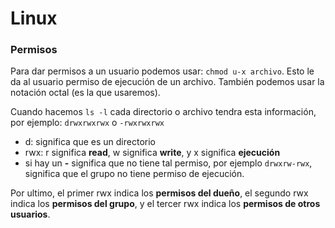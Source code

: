 # Linux

### Permisos

Para dar permisos a un usuario podemos usar: `chmod u-x archivo`. Esto le da al usuario permiso de ejecución de un archivo. También podemos usar la notación octal (es la que usaremos).

Cuando hacemos `ls -l` cada directorio o archivo tendra esta información, por ejemplo: `drwxrwxrwx` o `-rwxrwxrwx`

- d: significa que es un directorio
- rwx: r significa **read**, w significa **write**, y x significa **ejecución**
- si hay un **-** significa que no tiene tal permiso, por ejemplo `drwxrw-rwx`, significa que el grupo no tiene permiso de ejecución.

Por ultimo, el primer rwx indica los **permisos del dueño**, el segundo rwx indica los **permisos del grupo**, y el tercer rwx indica los **permisos de otros usuarios**.